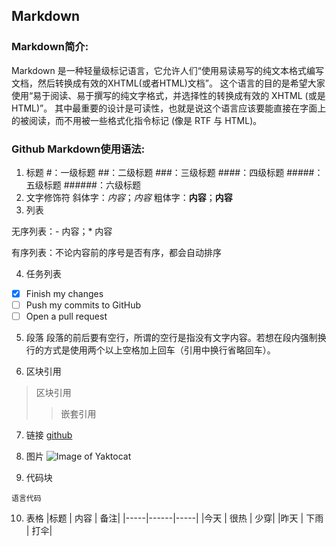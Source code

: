 ## Markdown

### Markdown简介:
Markdown 是一种轻量级标记语言，它允许人们“使用易读易写的纯文本格式编写文档，然后转换成有效的XHTML(或者HTML)文档”。
这个语言的目的是希望大家使用“易于阅读、易于撰写的纯文字格式，并选择性的转换成有效的 XHTML (或是HTML)”。 
其中最重要的设计是可读性，也就是说这个语言应该要能直接在字面上的被阅读，而不用被一些格式化指令标记 (像是 RTF 与 HTML)。

### Github Markdown使用语法:
1. 标题
  #：一级标题
  ##：二级标题
  ###：三级标题
  ####：四级标题
  #####：五级标题
  ######：六级标题
2. 文字修饰符
  斜体字：*内容*；_内容_
  粗体字：**内容**；__内容__
3. 列表

  无序列表：- 内容；* 内容
  
  有序列表：不论内容前的序号是否有序，都会自动排序
  
4. 任务列表
  - [x] Finish my changes
  - [ ] Push my commits to GitHub
  - [ ] Open a pull request
  
5. 段落
  段落的前后要有空行，所谓的空行是指没有文字内容。若想在段内强制换行的方式是使用两个以上空格加上回车（引用中换行省略回车）。
  
6. 区块引用
  > 区块引用
  >> 嵌套引用
  
7. 链接
  [github](http://github.com)
  
8. 图片
  ![Image of Yaktocat](https://octodex.github.com/images/yaktocat.png)
  
9. 代码块
  ```语言
  语言代码
  ```
  
10. 表格
  |标题 | 内容 | 备注|
  |-----|------|-----|
  |今天 | 很热 | 少穿|
  |昨天 | 下雨 | 打伞|
